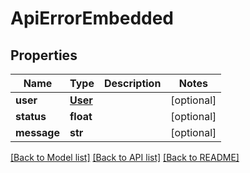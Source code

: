 # ApiErrorEmbedded

## Properties
Name | Type | Description | Notes
------------ | ------------- | ------------- | -------------
**user** | [**User**](User.md) |  | [optional] 
**status** | **float** |  | [optional] 
**message** | **str** |  | [optional] 

[[Back to Model list]](../README.md#documentation-for-models) [[Back to API list]](../README.md#documentation-for-api-endpoints) [[Back to README]](../README.md)


